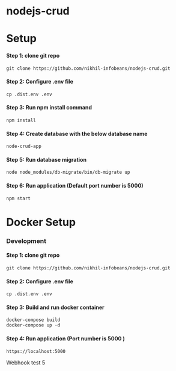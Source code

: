 # nodejs-crud

# Setup

#### Step 1: clone git repo

```
git clone https://github.com/nikhil-infobeans/nodejs-crud.git
```
#### Step 2: Configure .env file

```
cp .dist.env .env
```
#### Step 3: Run npm install command

```
npm install
```
#### Step 4: Create database with the below database name

```
node-crud-app
```
#### Step 5: Run database migration

```
node node_modules/db-migrate/bin/db-migrate up
```
#### Step 6: Run application (Default port number is 5000)

```
npm start
```

# Docker Setup 
### Development

#### Step 1: clone git repo

```
git clone https://github.com/nikhil-infobeans/nodejs-crud.git
```

#### Step 2: Configure .env file

```
cp .dist.env .env
```

#### Step 3: Build and run docker container

```
docker-compose build
docker-compose up -d
```
#### Step 4: Run application (Port number is 5000 )

```
https://localhost:5000
```

Webhook test 5


